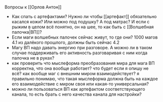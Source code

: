 Вопросы к [[Орлов Антон]]
- Как спать с артефактами? Нужно ли чтобы [[артефакт]] обязательно касался кожи? Или можно под подушку? А под матрас? И если с рыжим в целом всё понятно, он на шее, то как быть с [[Волшебная палочка|ВП]]?
- Если маги волшебных палочек сейчас живут, то где они? 1000 магов 4.1 из далёкого прошлого, должны быть сейчас 4.2
- Магу ВП надо давать энергию при разговоре. А можно ли в таком случае поддерживать его активность разговаривая с ним когда палочка не в руках?
- как проверить что мыслеформа преобразования мира для мага ВП корректна, что она вообще работает? что будет если я опишу не всё? как вообще маг с внешним миром взаимодействует? я правильно понимаю, что такая мыслеформа должна быть на каждое его взаимодействие с миром своя или какая-то универсальная?
- можно ли пользоваться ВП как артефактом соответствующего канала, то есть брать с него качества канала для настройки?